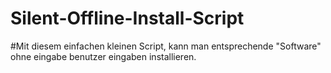 # Silent-Offline-Install-Script


#Mit diesem einfachen kleinen Script, kann man entsprechende "Software" ohne eingabe benutzer eingaben installieren.
